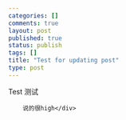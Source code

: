 ```yaml
--- 
categories: []
comments: true
layout: post
published: true
status: publish
tags: []
title: "Test for updating post"
type: post
---
```

<div id="msgcns!3725CC0EE38B1F6!1357" class="bvMsg">Test
测试

		说的很high</div>
